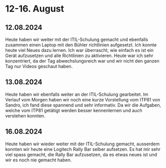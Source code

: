# 12-16. August

## 12.08.2024
Heute haben wir weiter mit der ITIL-Schulung gemacht und ebenfalls zusammen einen Laptop mit den Bühler richtlinien 
aufgesetzt. Ich konnte heute viel Neues dazu lernen. Ich war überrascht, wie einfach es ist ein Gerät aufzusetzen und 
alle Richtlinien zu aktivieren. Heute war ich sehr konzentriert, da der Tag abwechslungsreich war und wir nicht den
ganzen Tag nur Videos geschaut haben. 

## 13.08.2024
Heute haben wir ebenfalls weiter an der ITIL-Schulung gearbeitet. Im Verlauf vom Morgen haben wir noch eine kurze 
Vorstellung vom ITP81 von Sandro, ich fand diese spannend und sehr informativ. Da wir die Aufgaben, welche vom ITP81 getätigt
werden besser kennenlernen und auch verstehen konnten. 

## 16.08.2024
Heute haben wir wieder weiter mit der ITIL-Schulung gemacht, ausserdem konnten wir heute eine Logitech Rally Bar selber
aufsetzen. Es hat mir sehr viel spass gemacht, die Rally Bar aufzusetzen, da es etwas neues ist und wir es noch nie gemacht 
haben. 